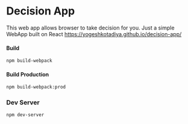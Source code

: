 # Decision App

This web app allows browser to take decision for you.
Just a simple WebApp built on React
https://yogeshkotadiya.github.io/decision-app/

#### Build
```bash
npm build-webpack
```
#### Build Production
```bash
npm build-webpack:prod
```
### Dev Server
```bash
npm dev-server
```
